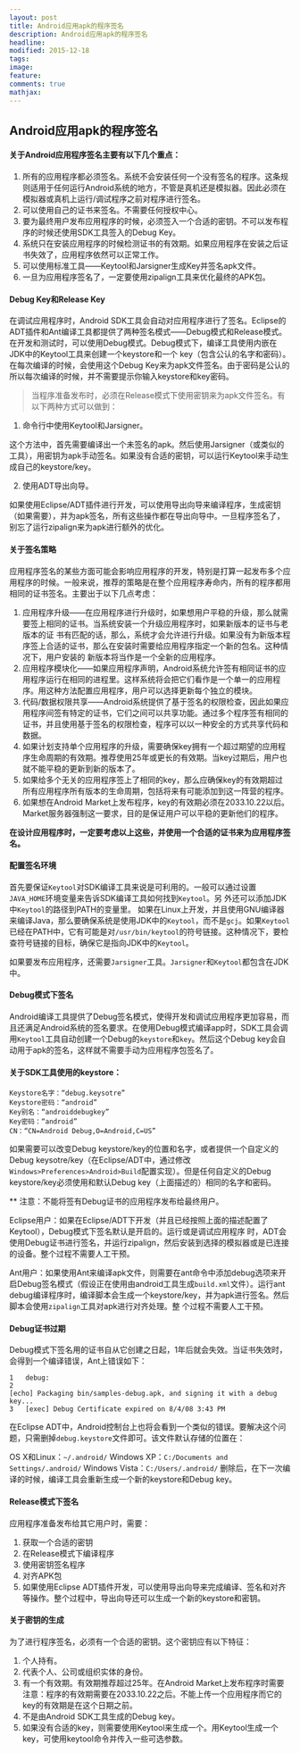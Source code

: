 ```yaml
---
layout: post
title: Android应用apk的程序签名
description: Android应用apk的程序签名
headline:
modified: 2015-12-18
tags:
image:
feature:
comments: true
mathjax:
---
```


## Android应用apk的程序签名

#### 关于Android应用程序签名主要有以下几个重点：

  1. 所有的应用程序都必须签名。系统不会安装任何一个没有签名的程序。这条规则适用于任何运行Android系统的地方，不管是真机还是模拟器。因此必须在模拟器或真机上运行/调试程序之前对程序进行签名。
  2. 可以使用自己的证书来签名。不需要任何授权中心。
  3. 要为最终用户发布应用程序的时候，必须签入一个合适的密钥。不可以发布程序的时候还使用SDK工具签入的Debug Key。
  4. 系统只在安装应用程序的时候检测证书的有效期。如果应用程序在安装之后证书失效了，应用程序依然可以正常工作。
  5. 可以使用标准工具——Keytool和Jarsigner生成Key并签名apk文件。
  6. 一旦为应用程序签名了，一定要使用zipalign工具来优化最终的APK包。

#### Debug Key和Release Key

在调试应用程序时，Android SDK工具会自动对应用程序进行了签名。Eclipse的ADT插件和Ant编译工具都提供了两种签名模式——Debug模式和Release模式。 在开发和测试时，可以使用Debug模式。Debug模式下，编译工具使用内嵌在JDK中的Keytool工具来创建一个keystore和一个 key（包含公认的名字和密码）。在每次编译的时候，会使用这个Debug Key来为apk文件签名。由于密码是公认的所以每次编译的时候，并不需要提示你输入keystore和key密码。

>当程序准备发布时，必须在Release模式下使用密钥来为apk文件签名。有以下两种方式可以做到：

1. 命令行中使用Keytool和Jarsigner。

这个方法中，首先需要编译出一个未签名的apk。然后使用Jarsigner（或类似的工具），用密钥为apk手动签名。如果没有合适的密钥，可以运行Keytool来手动生成自己的keystore/key。

2. 使用ADT导出向导。

如果使用Eclipse/ADT插件进行开发，可以使用导出向导来编译程序，生成密钥（如果需要），并为apk签名，所有这些操作都在导出向导中。一旦程序签名了，别忘了运行zipalign来为apk进行额外的优化。

#### 关于签名策略

应用程序签名的某些方面可能会影响应用程序的开发，特别是打算一起发布多个应用程序的时候。一般来说，推荐的策略是在整个应用程序寿命内，所有的程序都用相同的证书签名。主要出于以下几点考虑：

  1. 应用程序升级——在应用程序进行升级时，如果想用户平稳的升级，那么就需要签上相同的证书。当系统安装一个升级应用程序时，如果新版本的证书与老版本的证 书有匹配的话，那么，系统才会允许进行升级。如果没有为新版本程序签上合适的证书，那么在安装时需要给应用程序指定一个新的包名。这种情况下，用户安装的 新版本将当作是一个全新的应用程序。
  2. 应用程序模块化——如果应用程序声明，Android系统允许签有相同证书的应用程序运行在相同的进程里。这样系统将会把它们看作是一个单一的应用程序。用这种方法配置应用程序，用户可以选择更新每个独立的模块。
  3. 代码/数据权限共享——Android系统提供了基于签名的权限检查，因此如果应用程序间签有特定的证书，它们之间可以共享功能。通过多个程序签有相同的证书，并且使用基于签名的权限检查，程序可以以一种安全的方式共享代码和数据。
  4. 如果计划支持单个应用程序的升级，需要确保key拥有一个超过期望的应用程序生命周期的有效期。推荐使用25年或更长的有效期。当key过期后，用户也就不能平稳的更新到新的版本了。
  5. 如果给多个无关的应用程序签上了相同的key，那么应确保key的有效期超过所有应用程序所有版本的生命周期，包括将来有可能添加到这一阵营的程序。
  6. 如果想在Android Market上发布程序，key的有效期必须在2033.10.22以后。Market服务器强制这一要求，目的是保证用户可以平稳的更新他们的程序。

**在设计应用程序时，一定要考虑以上这些，并使用一个合适的证书来为应用程序签名。**

#### 配置签名环境

首先要保证`Keytool`对SDK编译工具来说是可利用的。一般可以通过设置`JAVA_HOME`环境变量来告诉SDK编译工具如何找到`Keytool`。另 外还可以添加JDK中`Keytool`的路径到PATH的变量里。 如果在Linux上开发，并且使用GNU编译器来编译Java，那么要确保系统是使用JDK中的`Keytool`，而不是`gcj`。如果`Keytool`已经在PATH中，它有可能是对`/usr/bin/keytool`的符号链接。这种情况下，要检查符号链接的目标，确保它是指向JDK中的`Keytool`。

如果要发布应用程序，还需要`Jarsigner`工具。`Jarsigner`和`Keytool`都包含在JDK中。


#### Debug模式下签名

Android编译工具提供了Debug签名模式，使得开发和调试应用程序更加容易，而且还满足Android系统的签名要求。在使用Debug模式编译app时，SDK工具会调用`Keytool`工具自动创建一个Debug的`keystore`和`key`。然后这个Debug key会自动用于apk的签名，这样就不需要手动为应用程序包签名了。

#### 关于SDK工具使用的keystore：

~~~
Keystore名字：“debug.keysotre”
Keystore密码：“android”
Key别名：“androiddebugkey”
Key密码：“android”
CN：“CN=Android Debug,O=Android,C=US”
~~~

如果需要可以改变Debug keystore/key的位置和名字，或者提供一个自定义的Debug keysotre/key（在Eclipse/ADT中，通过修改`Windows>Preferences>Android>Build`配置实现）。但是任何自定义的Debug keystore/key必须使用和默认Debug key（上面描述的）相同的名字和密码。

** 注意：不能将签有Debug证书的应用程序发布给最终用户。

Eclipse用户：如果在Eclipse/ADT下开发（并且已经按照上面的描述配置了Keytool），Debug模式下签名默认是开启的。运行或是调试应用程序 时，ADT会使用Debug证书进行签名，并运行zipalign，然后安装到选择的模拟器或是已连接的设备。整个过程不需要人工干预。

Ant用户：如果使用Ant来编译apk文件，则需要在ant命令中添加debug选项来开启Debug签名模式（假设正在使用由android工具生成`build.xml`文件）。运行ant debug编译程序时，编译脚本会生成一个keystore/key，并为apk进行签名。然后脚本会使用`zipalign`工具对apk进行对齐处理。整 个过程不需要人工干预。

#### Debug证书过期

Debug模式下签名用的证书自从它创建之日起，1年后就会失效。当证书失效时，会得到一个编译错误，Ant上错误如下：

~~~
1	debug:
2
[echo] Packaging bin/samples-debug.apk, and signing it with a debug key...
3	[exec] Debug Certificate expired on 8/4/08 3:43 PM
~~~

在Eclipse ADT中，Android控制台上也将会看到一个类似的错误。要解决这个问题，只需删掉`debug.keystore`文件即可。该文件默认存储的位置在：

OS X和Linux：`~/.android/`
Windows XP：`C:/Documents and Settings/.android/`
Windows Vista：`C:/Users/.android/`
删除后，在下一次编译的时候，编译工具会重新生成一个新的keystore和Debug key。


#### Release模式下签名

应用程序准备发布给其它用户时，需要：

  1. 获取一个合适的密钥
  2. 在Release模式下编译程序
  3. 使用密钥签名程序
  4. 对齐APK包
  5. 如果使用Eclipse ADT插件开发，可以使用导出向导来完成编译、签名和对齐等操作。整个过程中，导出向导还可以生成一个新的keystore和密钥。

#### 关于密钥的生成

为了进行程序签名，必须有一个合适的密钥。这个密钥应有以下特征：

  1. 个人持有。
  2. 代表个人、公司或组织实体的身份。
  3. 有一个有效期。有效期推荐超过25年。在Android Market上发布程序时需要注意：程序的有效期需要在2033.10.22之后。不能上传一个应用程序而它的key的有效期是在这个日期之前。
  4. 不是由Android SDK工具生成的Debug key。
  5. 如果没有合适的key，则需要使用Keytool来生成一个。用Keytool生成一个key，可使用keytool命令并传入一些可选参数。
